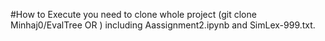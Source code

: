 #How to Execute
you need to clone whole project (git clone Minhaj0/EvalTree OR ) including Aassignment2.ipynb and SimLex-999.txt. 
